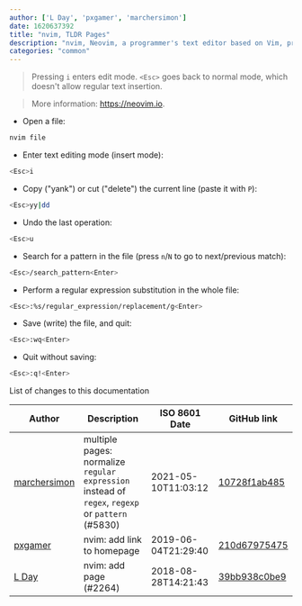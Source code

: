 ```yaml
---
author: ['L Day', 'pxgamer', 'marchersimon']
date: 1620637392
title: "nvim, TLDR Pages"
description: "nvim, Neovim, a programmer's text editor based on Vim, provides several modes for different kinds of text manipulation."
categories: "common"
---
```

> Pressing `i` enters edit mode. `<Esc>` goes back to normal mode, which doesn't allow regular text insertion.

> More information: <https://neovim.io>.

- Open a file:

```bash
nvim file
```

- Enter text editing mode (insert mode):

```bash
<Esc>i
```

- Copy ("yank") or cut ("delete") the current line (paste it with `P`):

```bash
<Esc>yy|dd
```

- Undo the last operation:

```bash
<Esc>u
```

- Search for a pattern in the file (press `n`/`N` to go to next/previous match):

```bash
<Esc>/search_pattern<Enter>
```

- Perform a regular expression substitution in the whole file:

```bash
<Esc>:%s/regular_expression/replacement/g<Enter>
```

- Save (write) the file, and quit:

```bash
<Esc>:wq<Enter>
```

- Quit without saving:

```bash
<Esc>:q!<Enter>
```
List of changes to this documentation


Author | Description | ISO 8601 Date | GitHub link
------|-----|-----|-----
[marchersimon](mailto:50295997+marchersimon@users.noreply.github.com) | multiple pages: normalize `regular expression` instead of `regex`, `regexp` or `pattern` (#5830) | 2021-05-10T11:03:12 | [10728f1ab485](https://github.com/tldr-pages/tldr/commit/10728f1ab485957d66af3940a030b0fb77611fc0)
[pxgamer](mailto:owzie123@gmail.com) | nvim: add link to homepage | 2019-06-04T21:29:40 | [210d67975475](https://github.com/tldr-pages/tldr/commit/210d67975475fd210668bbdffb71fb66cd913d47)
[L Day](mailto:daylightbrightledlight@users.noreply.github.com) | nvim: add page (#2264) | 2018-08-28T14:21:43 | [39bb938c0be9](https://github.com/tldr-pages/tldr/commit/39bb938c0be990733dba63bf3781122232f9ec34)

